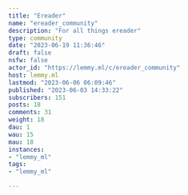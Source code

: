 ```yaml
---
title: "Ereader" 
name: "ereader_community"
description: "For all things ereader"
type: community
date: "2023-06-19 11:36:46"
draft: false
nsfw: false
actor_id: "https://lemmy.ml/c/ereader_community"
host: lemmy.ml
lastmod: "2023-06-06 06:09:46"
published: "2023-06-03 14:33:22"
subscribers: 151
posts: 18
comments: 31
weight: 18
dau: 1
wau: 15
mau: 18
instances:
- "lemmy_ml"
tags: 
- "lemmy_ml"

---
```

